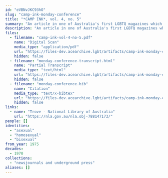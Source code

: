```yaml
---
id: "eVBNvJKC93hO"
slug: "camp-ink-monday-conference"
title: "*CAMP INK*, vol. 4, no. 5"
summary: "An article in one of Australia's first LGBTQ magazines which mentions asexuality"
description: "An article in one of Australia's first LGBTQ magazines which mentions asexuality. CAMP INK was a publication of the Campaign Against Moral Persecution, produced in Sydney."
files:
  - filename: "camp-ink-vol-4-no-5.pdf"
    name: "Digital Scan"
    media_type: "application/pdf"
    url: "https://files-dev.acearchive.lgbt/artifacts/camp-ink-monday-conference/camp-ink-vol-4-no-5.pdf"
    hidden: false
  - filename: "monday-conference-transcript.html"
    name: "Partial Transcript"
    media_type: "text/html"
    url: "https://files-dev.acearchive.lgbt/artifacts/camp-ink-monday-conference/monday-conference-transcript.html"
    hidden: false
  - filename: "monday-conference.bib"
    name: "Citation"
    media_type: "text/x-bibtex"
    url: "https://files-dev.acearchive.lgbt/artifacts/camp-ink-monday-conference/monday-conference.bib"
    hidden: false
links:
  - name: "Trove - National Library of Australia"
    url: "https://nla.gov.au/nla.obj-788147173/"
people: []
identities:
  - "asexual"
  - "homosexual"
  - "bisexual"
from_year: 1975
decades:
  - 1970
collections:
  - "newsjournals and underground press"
aliases: []
---
```

